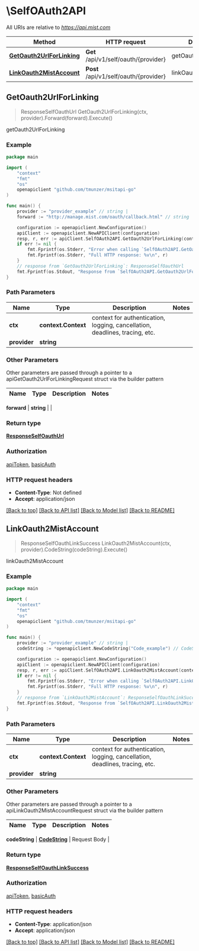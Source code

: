 # \SelfOAuth2API

All URIs are relative to *https://api.mist.com*

Method | HTTP request | Description
------------- | ------------- | -------------
[**GetOauth2UrlForLinking**](SelfOAuth2API.md#GetOauth2UrlForLinking) | **Get** /api/v1/self/oauth/{provider} | getOauth2UrlForLinking
[**LinkOauth2MistAccount**](SelfOAuth2API.md#LinkOauth2MistAccount) | **Post** /api/v1/self/oauth/{provider} | linkOauth2MistAccount



## GetOauth2UrlForLinking

> ResponseSelfOauthUrl GetOauth2UrlForLinking(ctx, provider).Forward(forward).Execute()

getOauth2UrlForLinking



### Example

```go
package main

import (
	"context"
	"fmt"
	"os"
	openapiclient "github.com/tmunzer/msitapi-go"
)

func main() {
	provider := "provider_example" // string | 
	forward := "http://manage.mist.com/oauth/callback.html" // string |  (optional)

	configuration := openapiclient.NewConfiguration()
	apiClient := openapiclient.NewAPIClient(configuration)
	resp, r, err := apiClient.SelfOAuth2API.GetOauth2UrlForLinking(context.Background(), provider).Forward(forward).Execute()
	if err != nil {
		fmt.Fprintf(os.Stderr, "Error when calling `SelfOAuth2API.GetOauth2UrlForLinking``: %v\n", err)
		fmt.Fprintf(os.Stderr, "Full HTTP response: %v\n", r)
	}
	// response from `GetOauth2UrlForLinking`: ResponseSelfOauthUrl
	fmt.Fprintf(os.Stdout, "Response from `SelfOAuth2API.GetOauth2UrlForLinking`: %v\n", resp)
}
```

### Path Parameters


Name | Type | Description  | Notes
------------- | ------------- | ------------- | -------------
**ctx** | **context.Context** | context for authentication, logging, cancellation, deadlines, tracing, etc.
**provider** | **string** |  | 

### Other Parameters

Other parameters are passed through a pointer to a apiGetOauth2UrlForLinkingRequest struct via the builder pattern


Name | Type | Description  | Notes
------------- | ------------- | ------------- | -------------

 **forward** | **string** |  | 

### Return type

[**ResponseSelfOauthUrl**](ResponseSelfOauthUrl.md)

### Authorization

[apiToken](../README.md#apiToken), [basicAuth](../README.md#basicAuth)

### HTTP request headers

- **Content-Type**: Not defined
- **Accept**: application/json

[[Back to top]](#) [[Back to API list]](../README.md#documentation-for-api-endpoints)
[[Back to Model list]](../README.md#documentation-for-models)
[[Back to README]](../README.md)


## LinkOauth2MistAccount

> ResponseSelfOauthLinkSuccess LinkOauth2MistAccount(ctx, provider).CodeString(codeString).Execute()

linkOauth2MistAccount



### Example

```go
package main

import (
	"context"
	"fmt"
	"os"
	openapiclient "github.com/tmunzer/msitapi-go"
)

func main() {
	provider := "provider_example" // string | 
	codeString := *openapiclient.NewCodeString("Code_example") // CodeString | Request Body (optional)

	configuration := openapiclient.NewConfiguration()
	apiClient := openapiclient.NewAPIClient(configuration)
	resp, r, err := apiClient.SelfOAuth2API.LinkOauth2MistAccount(context.Background(), provider).CodeString(codeString).Execute()
	if err != nil {
		fmt.Fprintf(os.Stderr, "Error when calling `SelfOAuth2API.LinkOauth2MistAccount``: %v\n", err)
		fmt.Fprintf(os.Stderr, "Full HTTP response: %v\n", r)
	}
	// response from `LinkOauth2MistAccount`: ResponseSelfOauthLinkSuccess
	fmt.Fprintf(os.Stdout, "Response from `SelfOAuth2API.LinkOauth2MistAccount`: %v\n", resp)
}
```

### Path Parameters


Name | Type | Description  | Notes
------------- | ------------- | ------------- | -------------
**ctx** | **context.Context** | context for authentication, logging, cancellation, deadlines, tracing, etc.
**provider** | **string** |  | 

### Other Parameters

Other parameters are passed through a pointer to a apiLinkOauth2MistAccountRequest struct via the builder pattern


Name | Type | Description  | Notes
------------- | ------------- | ------------- | -------------

 **codeString** | [**CodeString**](CodeString.md) | Request Body | 

### Return type

[**ResponseSelfOauthLinkSuccess**](ResponseSelfOauthLinkSuccess.md)

### Authorization

[apiToken](../README.md#apiToken), [basicAuth](../README.md#basicAuth)

### HTTP request headers

- **Content-Type**: application/json
- **Accept**: application/json

[[Back to top]](#) [[Back to API list]](../README.md#documentation-for-api-endpoints)
[[Back to Model list]](../README.md#documentation-for-models)
[[Back to README]](../README.md)

